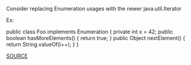 Consider replacing Enumeration usages with the newer java.util.Iterator

Ex:

public class Foo implements Enumeration {
    private int x = 42;
    public boolean hasMoreElements() {
        return true;
    }
    public Object nextElement() {
        return String.valueOf(i++);
    }
}

[SOURCE](https://pmd.github.io/pmd-5.3.3/pmd-java/rules/java/migrating.html#ReplaceEnumerationWithIterator)

